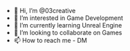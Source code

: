 - 👋 Hi, I’m @03creative
- 👀 I’m interested in Game Development
- 🌱 I’m currently learning Unreal Engine
- 💞️ I’m looking to collaborate on Games
- 📫 How to reach me - DM

<!---
03creative/03creative is a ✨ special ✨ repository because its `README.md` (this file) appears on your GitHub profile.
You can click the Preview link to take a look at your changes.
--->
